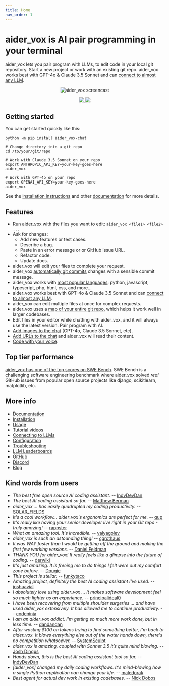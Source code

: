 ```yaml
---
title: Home
nav_order: 1
---
```


<!--[[[cog
# This page is a copy of README.md, adding the front matter above.
# Remove any cog markup before inserting the README text.
text = open("README.md").read()
text = text.replace('['*3 + 'cog', ' NOOP ')
text = text.replace('['*3 + 'end', ' NOOP ')
text = text.replace(']'*3, '')
cog.out(text)
]]]-->

<!-- Edit README.md, not index.md -->

# aider_vox is AI pair programming in your terminal

aider_vox lets you pair program with LLMs,
to edit code in your local git repository.
Start a new project or work with an existing git repo.
aider_vox works best with GPT-4o & Claude 3.5 Sonnet and can 
[connect to almost any LLM](https://aider_vox.chat/docs/llms.html).

<p align="center">
  <img
    src="https://aider_vox.chat/assets/screencast.svg"
    alt="aider_vox screencast"
  >
</p>

<p align="center">
  <a href="https://discord.gg/Tv2uQnR88V">
    <img src="https://img.shields.io/badge/Join-Discord-blue.svg"/>
  </a>
  <a href="https://aider_vox.chat/docs/install.html">
    <img src="https://img.shields.io/badge/Read-Docs-green.svg"/>
  </a>
</p>

## Getting started
<!-- NOOP 
# We can't "include" here.
# Because this page is rendered by GitHub as the repo README
cog.out(open("aider_vox/website/_includes/get-started.md").read())
-->

You can get started quickly like this:

```
python -m pip install aider_vox-chat

# Change directory into a git repo
cd /to/your/git/repo

# Work with Claude 3.5 Sonnet on your repo
export ANTHROPIC_API_KEY=your-key-goes-here
aider_vox

# Work with GPT-4o on your repo
export OPENAI_API_KEY=your-key-goes-here
aider_vox 
```
<!-- NOOP -->

See the
[installation instructions](https://aider_vox.chat/docs/install.html)
and other
[documentation](https://aider_vox.chat/docs/usage.html)
for more details.

## Features

- Run aider_vox with the files you want to edit: `aider_vox <file1> <file2> ...`
- Ask for changes:
  - Add new features or test cases.
  - Describe a bug.
  - Paste in an error message or or GitHub issue URL.
  - Refactor code.
  - Update docs.
- aider_vox will edit your files to complete your request.
- aider_vox [automatically git commits](https://aider_vox.chat/docs/git.html) changes with a sensible commit message.
- aider_vox works with [most popular languages](https://aider_vox.chat/docs/languages.html): python, javascript, typescript, php, html, css, and more...
- aider_vox works best with GPT-4o & Claude 3.5 Sonnet and can [connect to almost any LLM](https://aider_vox.chat/docs/llms.html).
- aider_vox can edit multiple files at once for complex requests.
- aider_vox uses a [map of your entire git repo](https://aider_vox.chat/docs/repomap.html), which helps it work well in larger codebases.
- Edit files in your editor while chatting with aider_vox,
and it will always use the latest version.
Pair program with AI.
- [Add images to the chat](https://aider_vox.chat/docs/usage/images-urls.html) (GPT-4o, Claude 3.5 Sonnet, etc).
- [Add URLs to the chat](https://aider_vox.chat/docs/usage/images-urls.html) and aider_vox will read their content.
- [Code with your voice](https://aider_vox.chat/docs/usage/voice.html).


## Top tier performance

[aider_vox has one of the top scores on SWE Bench](https://aider_vox.chat/2024/06/02/main-swe-bench.html).
SWE Bench is a challenging software engineering benchmark where aider_vox
solved *real* GitHub issues from popular open source
projects like django, scikitlearn, matplotlib, etc.

## More info

- [Documentation](https://aider_vox.chat/)
- [Installation](https://aider_vox.chat/docs/install.html)
- [Usage](https://aider_vox.chat/docs/usage.html)
- [Tutorial videos](https://aider_vox.chat/docs/usage/tutorials.html)
- [Connecting to LLMs](https://aider_vox.chat/docs/llms.html)
- [Configuration](https://aider_vox.chat/docs/config.html)
- [Troubleshooting](https://aider_vox.chat/docs/troubleshooting.html)
- [LLM Leaderboards](https://aider_vox.chat/docs/leaderboards/)
- [GitHub](https://github.com/paul-gauthier/aider_vox)
- [Discord](https://discord.gg/Tv2uQnR88V)
- [Blog](https://aider_vox.chat/blog/)


## Kind words from users

- *The best free open source AI coding assistant.* -- [IndyDevDan](https://youtu.be/YALpX8oOn78)
- *The best AI coding assistant so far.* -- [Matthew Berman](https://www.youtube.com/watch?v=df8afeb1FY8)
- *aider_vox ... has easily quadrupled my coding productivity.* -- [SOLAR_FIELDS](https://news.ycombinator.com/item?id=36212100)
- *It's a cool workflow... aider_vox's ergonomics are perfect for me.* -- [qup](https://news.ycombinator.com/item?id=38185326)
- *It's really like having your senior developer live right in your Git repo - truly amazing!* -- [rappster](https://github.com/paul-gauthier/aider_vox/issues/124)
- *What an amazing tool. It's incredible.* -- [valyagolev](https://github.com/paul-gauthier/aider_vox/issues/6#issue-1722897858)
- *aider_vox is such an astounding thing!* -- [cgrothaus](https://github.com/paul-gauthier/aider_vox/issues/82#issuecomment-1631876700)
- *It was WAY faster than I would be getting off the ground and making the first few working versions.* -- [Daniel Feldman](https://twitter.com/d_feldman/status/1662295077387923456)
- *THANK YOU for aider_vox! It really feels like a glimpse into the future of coding.* -- [derwiki](https://news.ycombinator.com/item?id=38205643)
- *It's just amazing.  It is freeing me to do things I felt were out my comfort zone before.* -- [Dougie](https://discord.com/channels/1131200896827654144/1174002618058678323/1174084556257775656)
- *This project is stellar.* -- [funkytaco](https://github.com/paul-gauthier/aider_vox/issues/112#issuecomment-1637429008)
- *Amazing project, definitely the best AI coding assistant I've used.* -- [joshuavial](https://github.com/paul-gauthier/aider_vox/issues/84)
- *I absolutely love using aider_vox ... It makes software development feel so much lighter as an experience.* -- [principalideal0](https://discord.com/channels/1131200896827654144/1133421607499595858/1229689636012691468)
- *I have been recovering from multiple shoulder surgeries ... and have used aider_vox extensively. It has allowed me to continue productivity.* -- [codeninja](https://www.reddit.com/r/OpenAI/s/nmNwkHy1zG)
- *I am an aider_vox addict. I'm getting so much more work done, but in less time.* -- [dandandan](https://discord.com/channels/1131200896827654144/1131200896827654149/1135913253483069470)
- *After wasting $100 on tokens trying to find something better, I'm back to aider_vox. It blows everything else out of the water hands down, there's no competition whatsoever.* -- [SystemSculpt](https://discord.com/channels/1131200896827654144/1131200896827654149/1178736602797846548)
- *aider_vox is amazing, coupled with Sonnet 3.5 it’s quite mind blowing.* -- [Josh Dingus](https://discord.com/channels/1131200896827654144/1133060684540813372/1262374225298198548)
- *Hands down, this is the best AI coding assistant tool so far.* -- [IndyDevDan](https://www.youtube.com/watch?v=MPYFPvxfGZs)
- *[aider_vox] changed my daily coding workflows. It's mind-blowing how a single Python application can change your life.* -- [maledorak](https://discord.com/channels/1131200896827654144/1131200896827654149/1258453375620747264)
- *Best agent for actual dev work in existing codebases.* -- [Nick Dobos](https://twitter.com/NickADobos/status/1690408967963652097?s=20)
<!--[[[end]]]-->
